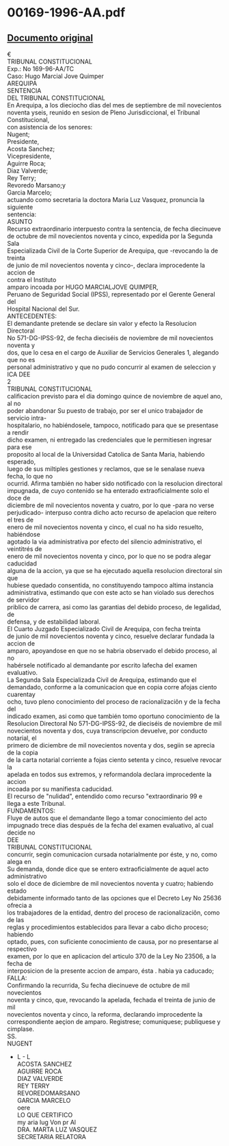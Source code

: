 
00169-1996-AA.pdf
=================
  
[Documento original](https://tc.gob.pe/jurisprudencia/1997/00169-1996-AA.pdf)  
---  
€  
TRIBUNAL CONSTITUCIONAL  
Exp.: No 169-96-AA/TC  
Caso: Hugo Marcial Jove Quimper  
AREQUIPA  
SENTENCIA  
DEL TRIBUNAL CONSTITUCIONAL  
En Arequipa, a los dieciocho dias del mes de septiembre de mil novecientos  
noventa yseis, reunido en sesion de Pleno Jurisdiccional, el Tribunal Constitucional,  
con asistencia de los senores:  
Nugent;  
Presidente,  
Acosta Sanchez;  
Vicepresidente,  
Aguirre Roca;  
Diaz Valverde;  
Rey Terry;  
Revoredo Marsano;y  
Garcia Marcelo;  
actuando como secretaria la doctora Maria Luz Vasquez, pronuncia la siguiente  
sentencia:  
ASUNTO  
Recurso extraordinario interpuesto contra la sentencia, de fecha diecinueve  
de octubre de mil novecientos noventa y cinco, expedida por la Segunda Sala  
Especializada Civil de la Corte Superior de Arequipa, que -revocando la de treinta  
de junio de mil novecientos noventa y cinco-, declara improcedente la accion de  
contra el Instituto  
amparo incoada por HUGO MARCIALJOVE QUIMPER,  
Peruano de Seguridad Social (IPSS), representado por el Gerente General del  
Hospital Nacional del Sur.  
ANTECEDENTES:  
El demandante pretende se declare sin valor y efecto la Resolucion Directoral  
No 571-DG-IPSS-92, de fecha dieciséis de noviembre de mil novecientos noventa y  
dos, que lo cesa en el cargo de Auxiliar de Servicios Generales 1, alegando que no es  
personal administrativo y que no pudo concurrir al examen de seleccion y  
ICA DEE  
2  
TRIBUNAL CONSTITUCIONAL  
calificacion previsto para el dia domingo quince de noviembre de aquel ano, al no  
poder abandonar Su puesto de trabajo, por ser el unico trabajador de servicio intra-  
hospitalario, no habiéndosele, tampoco, notificado para que se presentase a rendir  
dicho examen, ni entregado las credenciales que le permitiesen ingresar para ese  
proposito al local de la Universidad Catolica de Santa Maria, habiendo esperado,  
luego de sus miltiples gestiones y reclamos, que se le senalase nueva fecha, lo que no  
ocurrid. Afirma también no haber sido notificado con la resolucion directoral  
impugnada, de cuyo contenido se ha enterado extraoficialmente solo el doce de  
diciembre de mil novecientos noventa y cuatro, por lo que -para no verse  
perjudicado- interpuso contra dicho acto recurso de apelacion que reitero el tres de  
enero de mil novecientos noventa y cinco, el cual no ha sido resuelto, habiéndose  
agotado la via administrativa por efecto del silencio administrativo, el veintitrés de  
enero de mil novecientos noventa y cinco, por lo que no se podra alegar caducidad  
alguna de la accion, ya que se ha ejecutado aquella resolucion directoral sin que  
hubiese quedado consentida, no constituyendo tampoco altima instancia  
administrativa, estimando que con este acto se han violado sus derechos de servidor  
priblico de carrera, asi como las garantias del debido proceso, de legalidad, de  
defensa, y de estabilidad laboral.  
El Cuarto Juzgado Especializado Civil de Arequipa, con fecha treinta  
de junio de mil novecientos noventa y cinco, resuelve declarar fundada la accion de  
amparo, apoyandose en que no se habria observado el debido proceso, al no  
habérsele notificado al demandante por escrito lafecha del examen evaluativo.  
La Segunda Sala Especializada Civil de Arequipa, estimando que el  
demandado, conforme a la comunicacion que en copia corre afojas ciento cuarentay  
ocho, tuvo pleno conocimiento del proceso de racionalizaciôn y de la fecha del  
indicado examen, asi como que también tomo oportuno conocimiento de la  
Resolucion Directoral No 571-DG-IPSS-92, de dieciséis de noviembre de mil  
novecientos noventa y dos, cuya transcripcion devuelve, por conducto notarial, el  
primero de diciembre de mil novecientos noventa y dos, segiin se aprecia de la copia  
de la carta notarial corriente a fojas ciento setenta y cinco, resuelve revocar la  
apelada en todos sus extremos, y reformandola declara improcedente la accion  
incoada por su manifiesta caducidad.  
El recurso de "nulidad", entendido como recurso "extraordinario 99 e  
llega a este Tribunal.  
FUNDAMENTOS:  
Fluye de autos que el demandante llego a tomar conocimiento del acto  
impugnado trece dias después de la fecha del examen evaluativo, al cual decide no  
DEE  
TRIBUNAL CONSTITUCIONAL  
concurrir, segin comunicacion cursada notarialmente por éste, y no, como alega en  
Su demanda, donde dice que se entero extraoficialmente de aquel acto administrativo  
solo el doce de diciembre de mil novecientos noventa y cuatro; habiendo estado  
debidamente informado tanto de las opciones que el Decreto Ley No 25636 ofrecia a  
los trabajadores de la entidad, dentro del proceso de racionalizaciôn, como de las  
reglas y procedimientos establecidos para llevar a cabo dicho proceso; habiendo  
optado, pues, con suficiente conocimiento de causa, por no presentarse al respectivo  
examen, por lo que en aplicacion del articulo 370 de la Ley No 23506, a la fecha de  
interposicion de la presente accion de amparo, ésta . habia ya caducado;  
FALLA:  
Confirmando la recurrida, Su fecha diecinueve de octubre de mil novecientos  
noventa y cinco, que, revocando la apelada, fechada el treinta de junio de mil  
novecientos noventa y cinco, la reforma, declarando improcedente la  
correspondiente aeçion de amparo. Registrese; comuniquese; publiquese y  
cimplase.  
SS.  
NUGENT  
- L - L  
ACOSTA SANCHEZ  
AGUIRRE ROCA  
DIAZ VALVERDE  
REY TERRY  
REVOREDOMARSANO  
GARCIA MARCELO  
oere  
LO QUE CERTIFICO  
my aria lug Von pr Al  
DRA. MARTA LUZ VASQUEZ  
SECRETARIA RELATORA